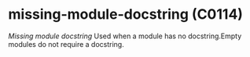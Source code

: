 # missing-module-docstring (C0114)
*Missing module docstring* Used when a module has no docstring.Empty
modules do not require a docstring.
